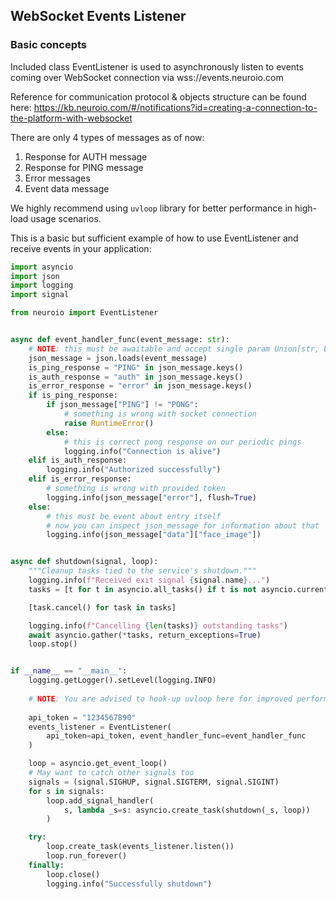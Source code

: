 ## WebSocket Events Listener

### Basic concepts

Included class EventListener is used to asynchronously listen to events coming over WebSocket connection via wss://events.neuroio.com

Reference for communication protocol & objects structure can be found here: https://kb.neuroio.com/#/notifications?id=creating-a-connection-to-the-platform-with-websocket 

There are only 4 types of messages as of now:

1) Response for AUTH message
2) Response for PING message
3) Error messages
4) Event data message

We highly recommend using `uvloop` library for better performance in high-load usage scenarios.

This is a basic but sufficient example of how to use EventListener and receive events in your application:

```python
import asyncio
import json
import logging
import signal

from neuroio import EventListener


async def event_handler_func(event_message: str):
    # NOTE: this must be awaitable and accept single param Union[str, bytes]
    json_message = json.loads(event_message)
    is_ping_response = "PING" in json_message.keys()
    is_auth_response = "auth" in json_message.keys()
    is_error_response = "error" in json_message.keys()
    if is_ping_response:
        if json_message["PING"] != "PONG":
            # something is wrong with socket connection
            raise RuntimeError()
        else:
            # this is correct pong response on our periodic pings
            logging.info("Connection is alive")
    elif is_auth_response:
        logging.info("Authorized successfully")
    elif is_error_response:
        # something is wrong with provided token
        logging.info(json_message["error"], flush=True)
    else:
        # this must be event about entry itself
        # now you can inspect json_message for information about that
        logging.info(json_message["data"]["face_image"])


async def shutdown(signal, loop):
    """Cleanup tasks tied to the service's shutdown."""
    logging.info(f"Received exit signal {signal.name}...")
    tasks = [t for t in asyncio.all_tasks() if t is not asyncio.current_task()]

    [task.cancel() for task in tasks]

    logging.info(f"Cancelling {len(tasks)} outstanding tasks")
    await asyncio.gather(*tasks, return_exceptions=True)
    loop.stop()


if __name__ == "__main__":
    logging.getLogger().setLevel(logging.INFO)
    
    # NOTE: You are advised to hook-up uvloop here for improved performance
    
    api_token = "1234567890"
    events_listener = EventListener(
        api_token=api_token, event_handler_func=event_handler_func
    )

    loop = asyncio.get_event_loop()
    # May want to catch other signals too
    signals = (signal.SIGHUP, signal.SIGTERM, signal.SIGINT)
    for s in signals:
        loop.add_signal_handler(
            s, lambda _s=s: asyncio.create_task(shutdown(_s, loop))
        )

    try:
        loop.create_task(events_listener.listen())
        loop.run_forever()
    finally:
        loop.close()
        logging.info("Successfully shutdown")

```